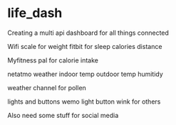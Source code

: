 # life_dash


Creating a multi api dashboard for all things connected

Wifi scale for weight
fitbit for 
    sleep
calories 
distance


Myfitness pal for 
calorie intake

netatmo 
weather
indoor temp
outdoor temp
humitidy

weather channel 
for pollen

lights and buttons
wemo light button
wink for others


Also need some stuff for social media   
